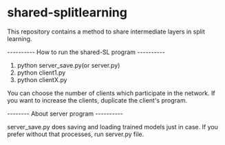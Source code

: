 # shared-splitlearning
This repository contains a method to share intermediate layers in split learning.


---------- How to run the shared-SL program ----------
1. python server_save.py(or server.py)
2. python client1.py
3. python clientX.py

You can choose the number of clients which participate in the network.
If you want to increase the clients, duplicate the client's program.

-------- About server program ----------

server_save.py does saving and loading trained models just in case.
If you prefer without that processes, run server.py file.
